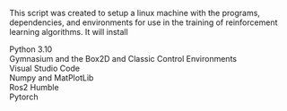This script was created to setup a linux machine with the programs, dependencies, and environments for use in the training of reinforcement learning algorithms. It will install

Python 3.10  
Gymnasium and the Box2D and Classic Control Environments  
Visual Studio Code  
Numpy and MatPlotLib  
Ros2 Humble  
Pytorch  
